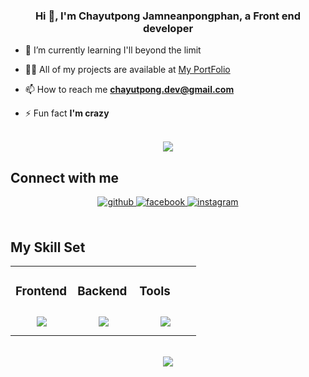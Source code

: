 ### <div align="center">Hi 👋, I'm Chayutpong Jamneanpongphan, a Front end developer</div>  
  

- 🌱 I’m currently learning I'll beyond the limit  
  

- 👨‍💻 All of my projects are available at [My PortFolio](https://chayutpong.vercel.app)  
  

- 📫 How to reach me **chayutpong.dev@gmail.com**  
  

- ⚡ Fun fact **I'm crazy**  
  

<br/>  

<div align="center">
<img src="https://komarev.com/ghpvc/?username=DEATHTINYZ&&style=flat-square" align="center" />
</div>  

## Connect with me  
<div align="center">
<a href="https://github.com/DEATHTINYZ" target="_blank">
<img src=https://img.shields.io/badge/github-%2324292e.svg?&style=for-the-badge&logo=github&logoColor=white alt=github style="margin-bottom: 5px;" />
</a>
<a href="https://www.facebook.com/chayutpong.chumneanpongpun" target="_blank">
<img src=https://img.shields.io/badge/facebook-%232E87FB.svg?&style=for-the-badge&logo=facebook&logoColor=white alt=facebook style="margin-bottom: 5px;" />
</a>
<a href="https://instagram.com/ur.ddream" target="_blank">
<img src=https://img.shields.io/badge/instagram-%23000000.svg?&style=for-the-badge&logo=instagram&logoColor=white alt=instagram style="margin-bottom: 5px;" />
</a>  
</div>  
  

<br/>  

## My Skill Set  
<table><tr><td valign="top" width="33%">



### Frontend  
<div align="center">  
<img style="margin: 10px" src="https://skillicons.dev/icons?i=html,css,sass,js,react,styledcomponents,tailwind,materialui&perline=5" />  
</div>

</td><td valign="top" width="33%">



### Backend  
<div align="center">
<img style="margin: 10px"  src="https://skillicons.dev/icons?i=nextjs,mongodb,nodejs,firebase&perline=5" />
</div>

</td><td valign="top" width="33%">



### Tools  
<div align="center">  
<img style="margin: 10px"  src="https://skillicons.dev/icons?i=figma,git,github,ps,pr,vscode&perline=5" />
</div>

</td></tr></table>  

<br/>  

<div align="center"><img src="https://spotify-github-profile.vercel.app/api/view?uid=32tblxn8p330szhvq5c9xh950&cover_image=true&theme=default&bar_color_cover=true" /></div>

